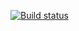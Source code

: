 [![Build status](https://ci.appveyor.com/api/projects/status/o74ml6g7jv4ynk36?svg=true)](https://ci.appveyor.com/project/TatianaYuryeva/map)